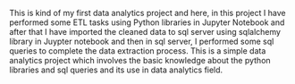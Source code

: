 This is kind of my first data analytics project and here, in this project I have performed some ETL tasks using Python libraries in Jupyter Notebook 
and after that I have imported the cleaned data to sql server using sqlalchemy library in Juypter notebook and then in sql server, I performed some sql queries 
to complete the data extraction process. This is a simple data analytics project which involves the basic knowledge about the python libraries and sql queries
and its use in data analytics field.
